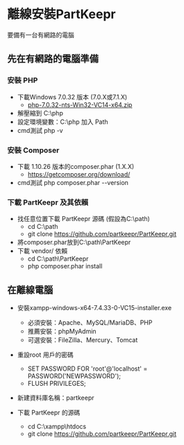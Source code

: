 # 離線安裝PartKeepr # 
要備有一台有網路的電腦

## 先在有網路的電腦準備 ##  
### 安裝 PHP ###   
- 下載Windows 7.0.32 版本 (7.0.X或7.1.X)  
  - [php-7.0.32-nts-Win32-VC14-x64.zip](https://windows.php.net/downloads/releases/archives/)  
- 解壓縮到 C:\php  
- 設定環境變數：C:\php 加入 Path  
- cmd測試 php -v  
### 安裝 Composer ###  
- 下載 1.10.26 版本的composer.phar (1.X.X)  
  - https://getcomposer.org/download/  
- cmd測試 php composer.phar --version  
### 下載 PartKeepr 及其依賴 ###  
- 找任意位置下載 PartKeepr 源碼 (假設為C:\path)  
  - cd C:\path  
  - git clone https://github.com/partkeepr/PartKeepr.git  
- 將composer.phar放到C:\path\PartKeepr  
- 下載 vendor/ 依賴  
  - cd C:\path\PartKeepr  
  - php composer.phar install  

## 在離線電腦 ##
- 安裝xampp-windows-x64-7.4.33-0-VC15-installer.exe  
  - 必須安裝：Apache、MySQL/MariaDB、PHP  
  - 推薦安裝：phpMyAdmin  
  - 可選安裝：FileZilla、Mercury、Tomcat  
- 重設root 用戶的密碼
  - SET PASSWORD FOR 'root'@'localhost' = PASSWORD('NEWPASSWORD');  
  - FLUSH PRIVILEGES;  

- 新建資料庫名稱：partkeepr  
- 下載 PartKeepr 的源碼   
  - cd C:\xampp\htdocs  
  - git clone https://github.com/partkeepr/PartKeepr.git  
